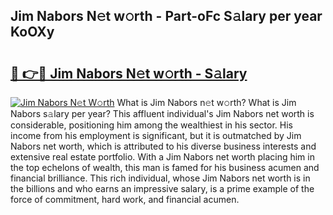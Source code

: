 ## Jim Nabors N𝚎t w𝚘rth - Part-oFc S𝚊lary per year KoOXy

# <h2><a href="http://gc00s2.nevu.top/?p=Jim+Nabors">🔗 👉🔴 Jim Nabors N𝚎t w𝚘rth - S𝚊lary</a></h2>

[![Jim Nabors N𝚎t W𝚘rth](https://i.imgur.com/EBH3L9S.jpeg)](http://gc00s2.nevu.top/?p=Jim+Nabors)
What is Jim Nabors n𝚎t w𝚘rth? What is Jim Nabors s𝚊lary per year?
This affluent individual's Jim Nabors net worth is considerable, positioning him among the wealthiest in his sector. His income from his employment is significant, but it is outmatched by Jim Nabors net worth, which is attributed to his diverse business interests and extensive real estate portfolio. With a Jim Nabors net worth placing him in the top echelons of wealth, this man is famed for his business acumen and financial brilliance. This rich individual, whose Jim Nabors net worth is in the billions and who earns an impressive salary, is a prime example of the force of commitment, hard work, and financial acumen.
